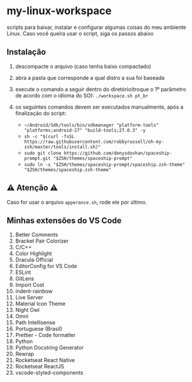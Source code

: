 # my-linux-workspace
scripts para baixar, instalar e configurar algumas coisas do meu ambiente Linux. Caso você queira usar o script, siga os passos abaixo

## Instalação
1. descompacte o arquivo (caso tenha baixo compactado)

2. abra a pasta que corresponde a qual distro a sua foi baseada

3. execute o comando a seguir dentro do diretório(troque o 1º parâmetro de acordo com o idioma do SO): `./workspace.sh pt_br`

4. os seguintes comandos devem ser executados manualmente, após a finalização do script:  
   * `~/Android/Sdk/tools/bin/sdkmanager "platform-tools" "platforms;android-27" "build-tools;27.0.3" -y`  
   * `sh -c "$(curl -fsSL https://raw.githubusercontent.com/robbyrussell/oh-my-zsh/master/tools/install.sh)"`  
   * `sudo git clone https://github.com/denysdovhan/spaceship-prompt.git "$ZSH/themes/spaceship-prompt"`  
   * `sudo ln -s "$ZSH/themes/spaceship-prompt/spaceship.zsh-theme" "$ZSH/themes/spaceship.zsh-theme"`  

## :warning: Atenção :warning:
Caso for usar o arquivo `apperance.sh`, rode ele por último.

## Minhas extensões do VS Code
1. Better Comments
2. Bracket Pair Colorizer
3. C/C++
4. Color Highlight
5. Dracula Official
6. EditorConfig for VS Code
7. ESLint
8. GitLens
9. Import Cost
10. indent-rainbow
11. Live Server
12. Material Icon Theme
13. Night Owl
14. Omni
15. Path Intellisense
16. Portuguese (Brasil)
17. Prettier - Code formatter
18. Python
19. Python Docstring Generator
20. Rewrap
21. Rocketseat React Native
22. Rocketseat ReactJS
23. vscode-styled-components
